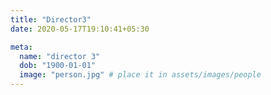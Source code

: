 ```yaml
---
title: "Director3"
date: 2020-05-17T19:10:41+05:30

meta:
  name: "director 3"
  dob: "1900-01-01"
  image: "person.jpg" # place it in assets/images/people
---
```

